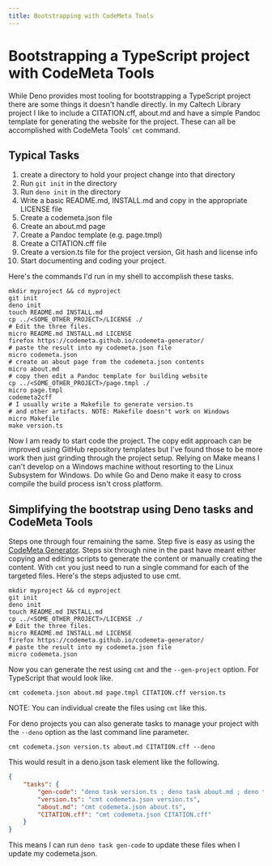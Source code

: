 ```yaml
---
title: Bootstrapping with CodeMeta Tools
---
```


# Bootstrapping a TypeScript project with CodeMeta Tools

While Deno provides most tooling for bootstrapping a TypeScript project there are some things it doesn't handle directly.  In my Caltech Library project I like to include a CITATION.cff, about.md and have a simple Pandoc template for generating the website for the project.  These can all be accomplished with CodeMeta Tools' `cmt` command.

## Typical Tasks

1. create a directory to hold your project change into that directory
2. Run `git init` in the directory
3. Run `deno init` in the directory
4. Write a basic README.md, INSTALL.md and copy in the appropriate LICENSE file
5. Create a codemeta.json file
6. Create an about.md page
7. Create a Pandoc template (e.g. page.tmpl)
8. Create a CITATION.cff file
9. Create a version.ts file for the project version, Git hash and license info
10. Start documenting and coding your project.

Here's the commands I'd run in my shell to accomplish these tasks.

~~~shell
mkdir myproject && cd myproject
git init
deno init
touch README.md INSTALL.md
cp ../<SOME_OTHER_PROJECT>/LICENSE ./
# Edit the three files.
micro README.md INSTALL.md LICENSE
firefox https://codemeta.github.io/codemeta-generator/
# paste the result into my codemeta.json file
micro codemeta.json
# create an about page from the codemeta.json contents
micro about.md
# copy then edit a Pandoc template for building website
cp ../<SOME_OTHER_PROJECT>/page.tmpl ./
micro page.tmpl
codemeta2cff
# I usually write a Makefile to generate version.ts
# and other artifacts. NOTE: Makefile doesn't work on Windows
micro Makefile
make version.ts
~~~

Now I am ready to start code the project. The copy edit approach can be improved using GitHub repository templates but I've found those to be more work then just grinding through the project setup.  Relying on Make means I can't develop on a Windows machine without resorting to the Linux Subsystem for Windows. Do while Go and Deno make it easy to cross compile the build process isn't cross platform.

## Simplifying the bootstrap using Deno tasks and CodeMeta Tools

Steps one through four remaining the same. Step five is easy as using the [CodeMeta Generator](https://codemeta.github.io/codemeta-generator/). Steps six through nine in the past have meant either copying and editing scripts to generate the content or manually creating the content. With `cmt` you just need to run a single command for each of the targeted files. Here's the steps adjusted to use cmt.

~~~shell
mkdir myproject && cd myproject
git init
deno init
touch README.md INSTALL.md
cp ../<SOME_OTHER_PROJECT>/LICENSE ./
# Edit the three files.
micro README.md INSTALL.md LICENSE
firefox https://codemeta.github.io/codemeta-generator/
# paste the result into my codemeta.json file
micro codemeta.json
~~~

Now you can generate the rest using `cmt` and the `--gen-project` option. For TypeScript
that would look like.

~~~shell
cmt codemeta.json about.md page.tmpl CITATION.cff version.ts
~~~

NOTE: You can individual create the files using `cmt` like this.

For deno projects you can also generate tasks to manage your project with the `--deno`
option as the last command line parameter.

~~~shell
cmt codemeta.json version.ts about.md CITATION.cff --deno
~~~

This would result in a deno.json task element like the following.

~~~json
{
    "tasks": {
        "gen-code": "deno task version.ts ; deno task about.md ; deno task CITATION.cff",
        "version.ts": "cmt codemeta.json version.ts",
        "about.md": "cmt codemeta.json about.ts",
        "CITATION.cff": "cmt codemeta.json CITATION.cff"
    }
}
~~~

This means I can run `deno task gen-code` to update these files when I update my codemeta.json.
